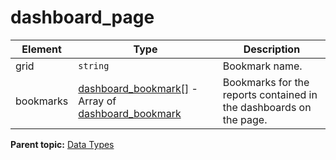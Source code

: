 # dashboard_page

 

|Element|Type|Description|
|-------|----|-----------|
|grid|`string` | Bookmark name. |
|bookmarks| [dashboard_bookmark[]](r_dashboard_bookmark_array.md#) - Array of [dashboard_bookmark](r_dashboard_bookmark.md#) | Bookmarks for the reports contained in the dashboards on the page. |

**Parent topic:** [Data Types](../data_types/c_datatypes.md)

